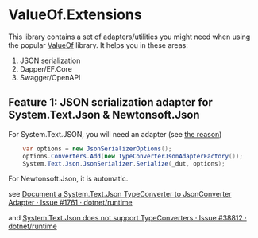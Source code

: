 # ValueOf.Extensions

This library contains a set of adapters/utilities you might need when using the
popular [ValueOf](https://github.com/mcintyre321/ValueOf) library. It helps you in these areas:

1. JSON serialization
2. Dapper/EF.Core
3. Swagger/OpenAPI

## Feature 1: JSON serialization adapter for System.Text.Json & Newtonsoft.Json

For System.Text.JSON, you will need an adapter (see [the reason]( https://github.com/dotnet/runtime/issues/38812 ))

```csharp
    var options = new JsonSerializerOptions();
    options.Converters.Add(new TypeConverterJsonAdapterFactory());
    System.Text.Json.JsonSerializer.Serialize(_dut, options);
```

For Newtonsoft.Json, it is automatic.

see [Document a System.Text.Json TypeConverter to JsonConverter Adapter · Issue #1761 · dotnet/runtime]( https://github.com/dotnet/runtime/issues/1761 )

and [System.Text.Json does not support TypeConverters · Issue #38812 · dotnet/runtime]( https://github.com/dotnet/runtime/issues/38812 )
